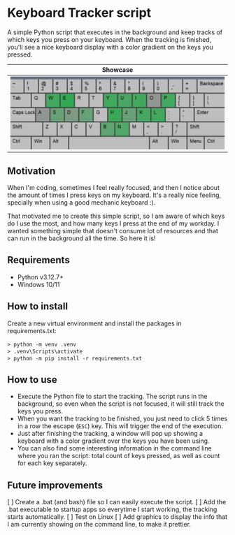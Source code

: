 # Keyboard Tracker script

A simple Python script that executes in the background and keep tracks of which keys you press on your keyboard. When the tracking is finished, you'll see a nice keyboard display with a color gradient on the keys
you pressed.

|               Showcase                |                  
|:-------------------------------------:|
| ![im](misc/showcase.jpeg)             | 



## Motivation

When I'm coding, sometimes I feel really focused, and then I notice about the amount of times I press keys on my keyboard. It's a really nice feeling, specially when using a good mechanic keyboard :).

That motivated me to create this simple script, so I am aware of which keys do I use the most, and how many keys I press at the end of my workday. I wanted something simple that doesn't consume lot of resources and that can run in the background all the time. So here it is!

## Requirements

- Python v3.12.7+
- Windows 10/11

## How to install

Create a new virtual environment and install the packages in requirements.txt:

```commandline
> python -m venv .venv
> .venv\Scripts\activate
> python -m pip install -r requirements.txt
```

## How to use

- Execute the Python file to start the tracking. The script runs in the background, so even when the script is not focused, it will still track the keys you press.
- When you want the tracking to be finished, you just need to click 5 times in a row the escape (`ESC`) key. This will trigger the end of the execution.
- Just after finishing the tracking, a window will pop up showing a keyboard with a color gradient over the keys you have been using.
- You can also find some interesting information in the command line where you ran the script: total count of keys pressed, as well as count for each key separately.

## Future improvements

[ ] Create a .bat (and bash) file so I can easily execute the script.
[ ] Add the .bat executable to startup apps so everytime I start working, the tracking starts automatically.
[ ] Test on Linux
[ ] Add graphics to display the info that I am currently showing on the command line, to make it prettier. 
